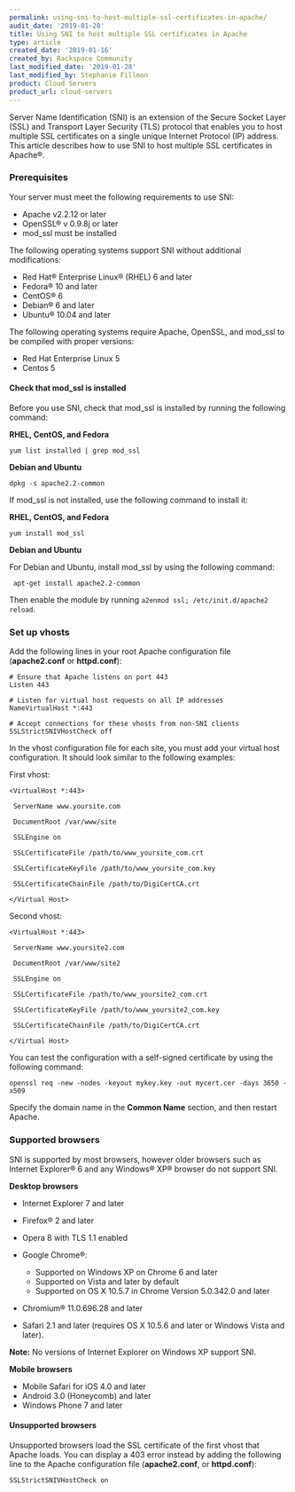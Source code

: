 ```yaml
---
permalink: using-sni-to-host-multiple-ssl-certificates-in-apache/
audit_date: '2019-01-28'
title: Using SNI to host multiple SSL certificates in Apache
type: article
created_date: '2019-01-16'
created_by: Rackspace Community
last_modified_date: '2019-01-28'
last_modified_by: Stephanie Fillmon
product: Cloud Servers
product_url: cloud-servers
---
```


Server Name Identification (SNI) is an extension of the Secure Socket Layer (SSL) and Transport
Layer Security (TLS) protocol that enables you to host multiple SSL certificates on a single
unique Internet Protocol (IP) address. This article describes how to use SNI to host multiple
SSL certificates in Apache&reg;.

### Prerequisites

Your server must meet the following requirements to use SNI:

- Apache v2.2.12 or later
- OpenSSL&reg; v 0.9.8j or later
- mod_ssl must be installed

The following operating systems support SNI without additional modifications:

- Red Hat&reg; Enterprise Linux&reg; (RHEL) 6 and later
- Fedora&reg; 10 and later
- CentOS&reg; 6
- Debian&reg; 6 and later
- Ubuntu&reg; 10.04 and later
  
The following operating systems require Apache, OpenSSL, and mod_ssl to be compiled
with proper versions:

- Red Hat Enterprise Linux 5
- Centos 5

#### Check that mod_ssl is installed

Before you use SNI, check that mod_ssl is installed by running the following command:

**RHEL, CentOS, and Fedora**

    yum list installed | grep mod_ssl

**Debian and Ubuntu**

    dpkg -s apache2.2-common

If mod_ssl is not installed, use the following command to install it:

**RHEL, CentOS, and Fedora**

    yum install mod_ssl
    
**Debian and Ubuntu**

 For Debian and Ubuntu, install mod_ssl by using the following command:
 
     apt-get install apache2.2-common
 
 Then enable the module by running `a2enmod ssl; /etc/init.d/apache2 reload`.  
 
### Set up vhosts

Add the following lines in your root Apache configuration file (**apache2.conf** or **httpd.conf**):

    # Ensure that Apache listens on port 443
    Listen 443
    
    # Listen for virtual host requests on all IP addresses
    NameVirtualHost *:443

    # Accept connections for these vhosts from non-SNI clients
    SSLStrictSNIVHostCheck off

In the vhost configuration file for each site, you must add your virtual host configuration. It
should look similar to the following examples:

First vhost:

    <VirtualHost *:443>

     ServerName www.yoursite.com

     DocumentRoot /var/www/site

     SSLEngine on

     SSLCertificateFile /path/to/www_yoursite_com.crt

     SSLCertificateKeyFile /path/to/www_yoursite_com.key

     SSLCertificateChainFile /path/to/DigiCertCA.crt

    </Virtual Host>

Second vhost:

    <VirtualHost *:443>

     ServerName www.yoursite2.com

     DocumentRoot /var/www/site2

     SSLEngine on

     SSLCertificateFile /path/to/www_yoursite2_com.crt

     SSLCertificateKeyFile /path/to/www_yoursite2_com.key

     SSLCertificateChainFile /path/to/DigiCertCA.crt

    </Virtual Host>
    
You can test the configuration with a self-signed certificate by using the following
command:

    openssl req -new -nodes -keyout mykey.key -out mycert.cer -days 3650 -x509

Specify the domain name in the **Common Name** section, and then restart Apache.


### Supported browsers

SNI is supported by most browsers, however older browsers such as Internet Explorer&reg; 6
and any Windows&reg; XP&reg; browser do not support SNI.

**Desktop browsers**

- Internet Explorer 7 and later
- Firefox&reg; 2 and later
- Opera 8 with TLS 1.1 enabled
- Google Chrome&reg;:

  - Supported on Windows XP on Chrome 6 and later
  - Supported on Vista and later by default
  - Supported on OS X 10.5.7 in Chrome Version 5.0.342.0 and later
  
- Chromium&reg; 11.0.696.28 and later
- Safari 2.1 and later (requires OS X 10.5.6 and later or Windows Vista and later).

**Note:** No versions of Internet Explorer on Windows XP support SNI.

**Mobile browsers**

- Mobile Safari for iOS 4.0 and later
- Android 3.0 (Honeycomb) and later
- Windows Phone 7 and later

#### Unsupported browsers

Unsupported browsers load the SSL certificate of the first vhost that Apache loads. You can
display a 403 error instead by adding the following line to the Apache configuration file
(**apache2.conf**, or **httpd.conf**):

    SSLStrictSNIVHostCheck on
